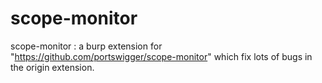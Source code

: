 # scope-monitor
scope-monitor : a burp extension for "https://github.com/portswigger/scope-monitor" which fix lots of bugs in the origin extension. 
